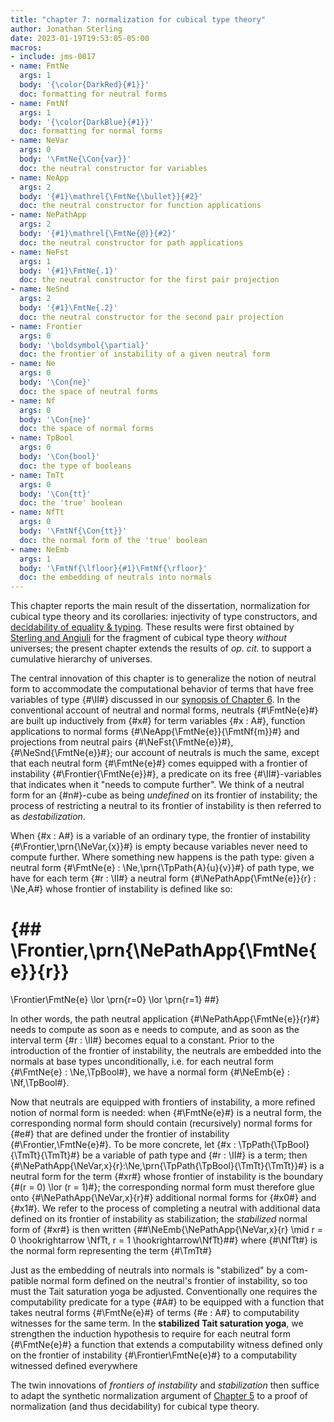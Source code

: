 ```yaml
---
title: "chapter 7: normalization for cubical type theory"
author: Jonathan Sterling
date: 2023-01-19T19:53:05-05:00
macros: 
- include: jms-0017
- name: FmtNe
  args: 1
  body: '{\color{DarkRed}{#1}}'
  doc: formatting for neutral forms
- name: FmtNf
  args: 1
  body: '{\color{DarkBlue}{#1}}'
  doc: formatting for normal forms
- name: NeVar
  args: 0
  body: '\FmtNe{\Con{var}}'
  doc: the neutral constructor for variables
- name: NeApp
  args: 2
  body: '{#1}\mathrel{\FmtNe{\bullet}}{#2}'
  doc: the neutral constructor for function applications
- name: NePathApp
  args: 2
  body: '{#1}\mathrel{\FmtNe{@}}{#2}'
  doc: the neutral constructor for path applications
- name: NeFst
  args: 1
  body: '{#1}\FmtNe{.1}'
  doc: the neutral constructor for the first pair projection
- name: NeSnd
  args: 2
  body: '{#1}\FmtNe{.2}'
  doc: the neutral constructor for the second pair projection
- name: Frontier
  args: 0
  body: '\boldsymbol{\partial}'
  doc: the frontier of instability of a given neutral form
- name: Ne
  args: 0
  body: '\Con{ne}'
  doc: the space of neutral forms
- name: Nf
  args: 0
  body: '\Con{ne}'
  doc: the space of normal forms
- name: TpBool
  args: 0
  body: '\Con{bool}'
  doc: the type of booleans
- name: TmTt
  args: 0
  body: '\Con{tt}'
  doc: the 'true' boolean
- name: NfTt
  args: 0
  body: '\FmtNf{\Con{tt}}'
  doc: the normal form of the 'true' boolean
- name: NeEmb
  args: 1
  body: '\FmtNf{\lfloor}{#1}\FmtNf{\rfloor}'
  doc: the embedding of neutrals into normals
---
```


This chapter reports the main result of the dissertation, normalization for cubical type theory and its corollaries: injectivity of type constructors, and [decidability of equality & typing](jms-000T). These results were first obtained by [Sterling and Angiuli](sterling-angiuli-2021) for the fragment of cubical type theory *without* universes; the present chapter extends the results of *op. cit.* to support a cumulative hierarchy of universes.

The central innovation of this chapter is to generalize the notion of neutral form to accommodate the computational behavior of terms that have free variables of type {#\II#} discussed in our [synopsis of Chapter 6](jms-0017).  In the conventional account of neutral and normal forms, neutrals {#\FmtNe{e}#} are built up inductively from
{#x#} for term variables {#x : A#}, function applications to normal forms {#\NeApp{\FmtNe{e}}{\FmtNf{m}}#}
and projections from neutral pairs {#\NeFst{\FmtNe{e}}#}, {#\NeSnd{\FmtNe{e}}#}; our account of neutrals is much the same, except that each neutral form {#\FmtNe{e}#} comes equipped with a frontier
of instability {#\Frontier{\FmtNe{e}}#}, a predicate on its free {#\II#}-variables that indicates when it "needs to compute further". We think of a neutral form for an {#n#}-cube as being *undefined* on its frontier of instability; the process of restricting a neutral to its frontier of instability is then referred to as *destabilization*.

When {#x : A#} is a variable of an ordinary type, the frontier of instability {#\Frontier\,\prn{\NeVar\,{x}}#} is empty because variables never need to compute further. Where something new happens is the path type: given a neutral form {#\FmtNe{e} : \Ne\,\prn{\TpPath{A}{u}{v}}#}
of path type, we have for each term {#r : \II#} a neutral form {#\NePathApp{\FmtNe{e}}{r} : \Ne\,A#} whose frontier of instability is defined like so:

{## 
  \Frontier\,\prn{\NePathApp{\FmtNe{e}}{r}} 
  = 
  \Frontier\FmtNe{e}
  \lor
  \prn{r=0}
  \lor
  \prn{r=1}
##}


In other words, the path neutral application {#\NePathApp{\FmtNe{e}}{r}#} needs to compute as soon as e needs to compute, and as soon as the interval term {#r : \II#} becomes equal to a constant. Prior to the introduction of the frontier of instability, the neutrals are embedded into the normals at base types unconditionally, i.e. for each neutral form {#\FmtNe{e} : \Ne\,\TpBool#}, we have a normal form {#\NeEmb{e} : \Nf\,\TpBool#}.

Now that neutrals are equipped with frontiers of instability, a more refined notion of normal form is needed: when {#\FmtNe{e}#} is a neutral form, the corresponding normal form should contain (recursively) normal forms for {#e#} that are defined under the frontier of instability {#\Frontier\,\FmtNe{e}#}. To be more concrete,
let {#x : \TpPath{\TpBool}{\TmTt}{\TmTt}#} be a variable of path type and {#r : \II#} is a term; then {#\NePathApp{\NeVar\,x}{r}:\Ne\,\prn{\TpPath{\TpBool}{\TmTt}{\TmTt}}#} is a neutral form for the term {#xr#} whose frontier of instability is the boundary {#(r = 0) \lor (r = 1)#}; the corresponding normal form must therefore glue onto {#\NePathApp{\NeVar\,x}{r}#} additional normal forms for {#x0#} and
{#x1#}. We refer to the process of completing a neutral with additional data defined on its frontier of instability as stabilization; the *stabilized* normal form of {#xr#} is then written {##\NeEmb{\NePathApp{\NeVar\,x}{r} \mid r = 0 \hookrightarrow \NfTt, r = 1 \hookrightarrow\NfTt}##} where {#\NfTt#} is the normal form representing the term {#\TmTt#}


Just as the embedding of neutrals into normals is "stabilized" by a com-
patible normal form defined on the neutral's frontier of instability, so too must the Tait saturation yoga be adjusted. Conventionally one requires the computability predicate for a type {#A#} to be equipped with a function that takes neutral forms {#\FmtNe{e}#} of terms {#e : A#} to computability witnesses for the same term. In the **stabilized Tait saturation yoga**, we strengthen the induction hypothesis to require for each neutral form {#\FmtNe{e}#} a function that extends a computability witness defined only on the frontier of instability {#\Frontier\FmtNe{e}#} to a computability witnessed defined everywhere

The twin innovations of *frontiers of instability* and *stabilization* then suffice to adapt the synthetic normalization argument of [Chapter 5](jms-0015) to a proof of normalization (and thus decidability) for cubical type theory.
